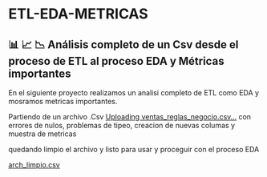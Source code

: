 # ETL-EDA-METRICAS  
 :bar_chart: :chart_with_upwards_trend: :chart_with_downwards_trend:
Análisis completo de un Csv desde el proceso de ETL al proceso EDA y Métricas importantes
-------------------------------------------------------------

En el siguiente proyecto realizamos un analisi completo de ETL como EDA y mosramos metricas importantes.

Partiendo de un archivo .Csv [Uploading ventas_reglas_negocio.csv…]() con errores de nulos, problemas de tipeo, creacion de nuevas columas y muestra de metricas

quedando limpio el archivo y listo para usar y proceguir con el proceso EDA

[arch_limpio.csv](https://github.com/user-attachments/files/22664419/arch_limpio.csv)


